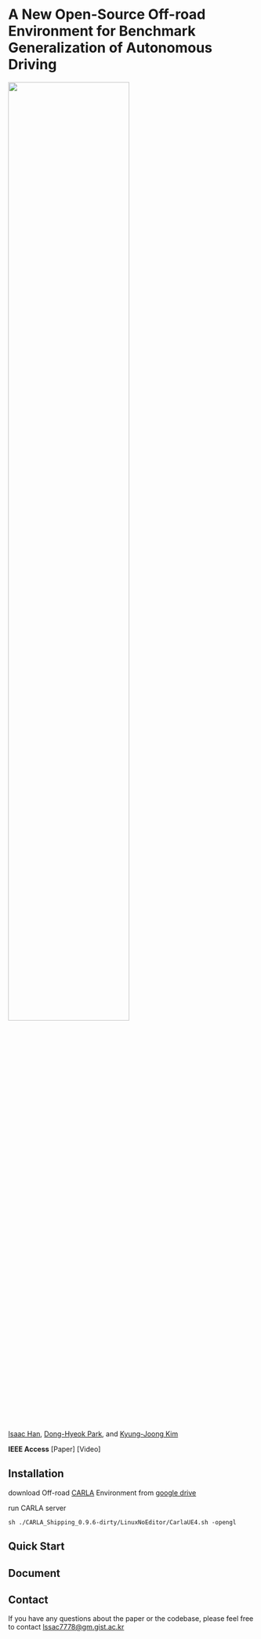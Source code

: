 # A New Open-Source Off-road Environment for Benchmark Generalization of Autonomous Driving

<img src = "https://user-images.githubusercontent.com/31644153/134851472-477c60e0-f1f7-4c16-8faf-efb1197ede1d.png" width="70%" height="70%">

[Isaac Han](https://github.com/lssac7778), [Dong-Hyeok Park](https://github.com/bhappy10), and [Kyung-Joong Kim](https://cilab.gist.ac.kr/hp/current-member/)

**IEEE Access** \[Paper\] \[Video\]

## Installation

download Off-road [CARLA](https://github.com/carla-simulator/carla) Environment from [google drive](https://drive.google.com/file/d/1VqWp9lU5ysT1Pf9Z8Gm_y0rikp2vkgXO/view?usp=sharing)

run CARLA server
```
sh ./CARLA_Shipping_0.9.6-dirty/LinuxNoEditor/CarlaUE4.sh -opengl
```

## Quick Start

## Document

## Contact
If you have any questions about the paper or the codebase, please feel free to contact lssac7778@gm.gist.ac.kr
